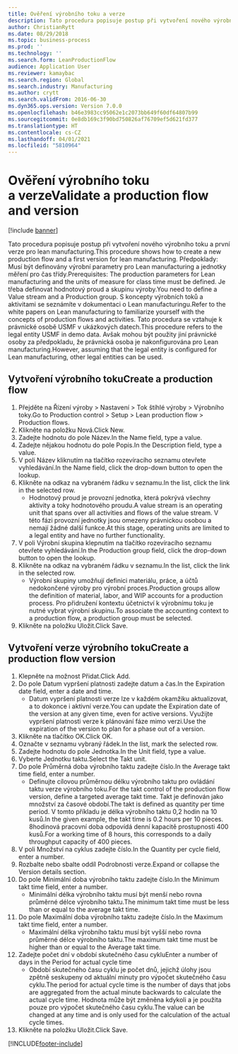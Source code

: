 ```yaml
---
title: Ověření výrobního toku a verze
description: Tato procedura popisuje postup při vytvoření nového výrobního toku a první verze pro lean manufacturing.
author: ChristianRytt
ms.date: 08/29/2018
ms.topic: business-process
ms.prod: ''
ms.technology: ''
ms.search.form: LeanProductionFlow
audience: Application User
ms.reviewer: kamaybac
ms.search.region: Global
ms.search.industry: Manufacturing
ms.author: crytt
ms.search.validFrom: 2016-06-30
ms.dyn365.ops.version: Version 7.0.0
ms.openlocfilehash: b46e3983cc95062e1c2073bb649f60df64807b99
ms.sourcegitcommit: 0e8db169c3f90bd750826af76709ef5d621fd377
ms.translationtype: HT
ms.contentlocale: cs-CZ
ms.lasthandoff: 04/01/2021
ms.locfileid: "5810964"
---
```

# <a name="validate-a-production-flow-and-version"></a><span data-ttu-id="b397c-103">Ověření výrobního toku a verze</span><span class="sxs-lookup"><span data-stu-id="b397c-103">Validate a production flow and version</span></span>

[!include [banner](../../includes/banner.md)]

<span data-ttu-id="b397c-104">Tato procedura popisuje postup při vytvoření nového výrobního toku a první verze pro lean manufacturing.</span><span class="sxs-lookup"><span data-stu-id="b397c-104">This procedure shows how to create a new production flow and a first version for lean manufacturing.</span></span> <span data-ttu-id="b397c-105">Předpoklady: Musí být definovány výrobní parametry pro Lean manufacturing a jednotky měření pro čas třídy.</span><span class="sxs-lookup"><span data-stu-id="b397c-105">Prerequisites: The production parameters for Lean manufacturing and the units of measure for class time must be defined.</span></span> <span data-ttu-id="b397c-106">Je třeba definovat hodnotový proud a skupinu výroby.</span><span class="sxs-lookup"><span data-stu-id="b397c-106">You need to define a Value stream and a Production group.</span></span> <span data-ttu-id="b397c-107">S koncepty výrobních toků a aktivitami se seznámíte v dokumentaci o Lean manufacturingu.</span><span class="sxs-lookup"><span data-stu-id="b397c-107">Refer to the white papers on Lean manufacturing to familiarize yourself with the concepts of production flows and activities.</span></span> <span data-ttu-id="b397c-108">Tato procedura se vztahuje k právnické osobě USMF v ukázkových datech.</span><span class="sxs-lookup"><span data-stu-id="b397c-108">This procedure refers to the legal entity USMF in demo data.</span></span> <span data-ttu-id="b397c-109">Avšak mohou být použity jiní právnické osoby za předpokladu, že právnická osoba je nakonfigurována pro Lean manufacturing.</span><span class="sxs-lookup"><span data-stu-id="b397c-109">However, assuming that the legal entity is configured for Lean manufacturing, other legal entities can be used.</span></span>


## <a name="create-a-production-flow"></a><span data-ttu-id="b397c-110">Vytvoření výrobního toku</span><span class="sxs-lookup"><span data-stu-id="b397c-110">Create a production flow</span></span>
1. <span data-ttu-id="b397c-111">Přejděte na Řízení výroby > Nastavení > Tok štíhlé výroby > Výrobního toky.</span><span class="sxs-lookup"><span data-stu-id="b397c-111">Go to Production control > Setup > Lean production flow > Production flows.</span></span>
2. <span data-ttu-id="b397c-112">Klikněte na položku Nová.</span><span class="sxs-lookup"><span data-stu-id="b397c-112">Click New.</span></span>
3. <span data-ttu-id="b397c-113">Zadejte hodnotu do pole Název.</span><span class="sxs-lookup"><span data-stu-id="b397c-113">In the Name field, type a value.</span></span>
4. <span data-ttu-id="b397c-114">Zadejte nějakou hodnotu do pole Popis.</span><span class="sxs-lookup"><span data-stu-id="b397c-114">In the Description field, type a value.</span></span>
5. <span data-ttu-id="b397c-115">V poli Název kliknutím na tlačítko rozevíracího seznamu otevřete vyhledávání.</span><span class="sxs-lookup"><span data-stu-id="b397c-115">In the Name field, click the drop-down button to open the lookup.</span></span>
6. <span data-ttu-id="b397c-116">Klikněte na odkaz na vybraném řádku v seznamu.</span><span class="sxs-lookup"><span data-stu-id="b397c-116">In the list, click the link in the selected row.</span></span>
    * <span data-ttu-id="b397c-117">Hodnotový proud je provozní jednotka, která pokrývá všechny aktivity a toky hodnotového proudu.</span><span class="sxs-lookup"><span data-stu-id="b397c-117">A value stream is an operating unit that spans over all activities and flows of the value stream.</span></span>   <span data-ttu-id="b397c-118">V této fázi provozní jednotky jsou omezeny právnickou osobou a nemají žádné další funkce.</span><span class="sxs-lookup"><span data-stu-id="b397c-118">At this stage, operating units are limited to a legal entity and have no further functionality.</span></span>  
7. <span data-ttu-id="b397c-119">V poli Výrobní skupina klepnutím na tlačítko rozevíracího seznamu otevřete vyhledávání.</span><span class="sxs-lookup"><span data-stu-id="b397c-119">In the Production group field, click the drop-down button to open the lookup.</span></span>
8. <span data-ttu-id="b397c-120">Klikněte na odkaz na vybraném řádku v seznamu.</span><span class="sxs-lookup"><span data-stu-id="b397c-120">In the list, click the link in the selected row.</span></span>
    * <span data-ttu-id="b397c-121">Výrobní skupiny umožňují definici materiálu, práce, a účtů nedokončené výroby pro výrobní proces.</span><span class="sxs-lookup"><span data-stu-id="b397c-121">Production groups allow the definition of material, labor, and WIP accounts for a production process.</span></span> <span data-ttu-id="b397c-122">Pro přidružení kontextu účetnictví k výrobnímu toku je nutné vybrat výrobní skupinu.</span><span class="sxs-lookup"><span data-stu-id="b397c-122">To associate the accounting context to a production flow, a production group must be selected.</span></span>  
9. <span data-ttu-id="b397c-123">Klikněte na položku Uložit.</span><span class="sxs-lookup"><span data-stu-id="b397c-123">Click Save.</span></span>

## <a name="create-a-production-flow-version"></a><span data-ttu-id="b397c-124">Vytvoření verze výrobního toku</span><span class="sxs-lookup"><span data-stu-id="b397c-124">Create a production flow version</span></span>
1. <span data-ttu-id="b397c-125">Klepněte na možnost Přidat.</span><span class="sxs-lookup"><span data-stu-id="b397c-125">Click Add.</span></span>
2. <span data-ttu-id="b397c-126">Do pole Datum vypršení platnosti zadejte datum a čas.</span><span class="sxs-lookup"><span data-stu-id="b397c-126">In the Expiration date field, enter a date and time.</span></span>
    * <span data-ttu-id="b397c-127">Datum vypršení platnosti verze lze v každém okamžiku aktualizovat, a to dokonce i aktivní verze.</span><span class="sxs-lookup"><span data-stu-id="b397c-127">You can update the Expiration date of the version at any given time, even for active versions.</span></span> <span data-ttu-id="b397c-128">Využijte vypršení platnosti verze k plánování fáze mimo verzi.</span><span class="sxs-lookup"><span data-stu-id="b397c-128">Use the expiration of the version to plan for a phase out of a version.</span></span>  
3. <span data-ttu-id="b397c-129">Klikněte na tlačítko OK.</span><span class="sxs-lookup"><span data-stu-id="b397c-129">Click OK.</span></span>
4. <span data-ttu-id="b397c-130">Označte v seznamu vybraný řádek.</span><span class="sxs-lookup"><span data-stu-id="b397c-130">In the list, mark the selected row.</span></span>
5. <span data-ttu-id="b397c-131">Zadejte hodnotu do pole Jednotka.</span><span class="sxs-lookup"><span data-stu-id="b397c-131">In the Unit field, type a value.</span></span>
6. <span data-ttu-id="b397c-132">Vyberte Jednotku taktu.</span><span class="sxs-lookup"><span data-stu-id="b397c-132">Select the Takt unit.</span></span>
7. <span data-ttu-id="b397c-133">Do pole Průměrná doba výrobního taktu zadejte číslo.</span><span class="sxs-lookup"><span data-stu-id="b397c-133">In the Average takt time field, enter a number.</span></span>
    * <span data-ttu-id="b397c-134">Definujte cílovou průměrnou délku výrobního taktu pro ovládání taktu verze výrobního toku.</span><span class="sxs-lookup"><span data-stu-id="b397c-134">For the takt control of the production flow version, define a targeted average takt time.</span></span>   <span data-ttu-id="b397c-135">Takt je definován jako množství za časové období.</span><span class="sxs-lookup"><span data-stu-id="b397c-135">The takt is defined as quantity  per time period.</span></span>  <span data-ttu-id="b397c-136">V tomto příkladu je délka výrobního taktu 0,2 hodin na 10 kusů.</span><span class="sxs-lookup"><span data-stu-id="b397c-136">In the given example, the takt time is 0.2 hours per 10 pieces.</span></span> <span data-ttu-id="b397c-137">8hodinová pracovní doba odpovídá denní kapacitě prostupnosti 400 kusů.</span><span class="sxs-lookup"><span data-stu-id="b397c-137">For a working time of 8 hours, this corresponds to a daily throughput capacity of 400 pieces.</span></span>  
8. <span data-ttu-id="b397c-138">V poli Množství na cyklus zadejte číslo.</span><span class="sxs-lookup"><span data-stu-id="b397c-138">In the Quantity per cycle field, enter a number.</span></span>
9. <span data-ttu-id="b397c-139">Rozbalte nebo sbalte oddíl Podrobnosti verze.</span><span class="sxs-lookup"><span data-stu-id="b397c-139">Expand or collapse the Version details section.</span></span>
10. <span data-ttu-id="b397c-140">Do pole Minimální doba výrobního taktu zadejte číslo.</span><span class="sxs-lookup"><span data-stu-id="b397c-140">In the Minimum takt time field, enter a number.</span></span>
    * <span data-ttu-id="b397c-141">Minimální délka výrobního taktu musí být menší nebo rovna průměrné délce výrobního taktu.</span><span class="sxs-lookup"><span data-stu-id="b397c-141">The minimum takt time must be less than or equal to the average takt time.</span></span>  
11. <span data-ttu-id="b397c-142">Do pole Maximální doba výrobního taktu zadejte číslo.</span><span class="sxs-lookup"><span data-stu-id="b397c-142">In the Maximum takt time field, enter a number.</span></span>
    * <span data-ttu-id="b397c-143">Maximální délka výrobního taktu musí být vyšší nebo rovna průměrné délce výrobního taktu.</span><span class="sxs-lookup"><span data-stu-id="b397c-143">The maximum takt time must be higher than or equal to the Average takt time.</span></span>  
12. <span data-ttu-id="b397c-144">Zadejte počet dní v období skutečného času cyklu</span><span class="sxs-lookup"><span data-stu-id="b397c-144">Enter a number of days in the Period for actual cycle time</span></span>
    * <span data-ttu-id="b397c-145">Období skutečného času cyklu je počet dnů, jejichž úlohy jsou zpětně seskupeny od aktuální minuty pro výpočet skutečného času cyklu.</span><span class="sxs-lookup"><span data-stu-id="b397c-145">The period for actual cycle time is the number of days that jobs are aggregated from the actual minute backwards to calculate the actual cycle time.</span></span> <span data-ttu-id="b397c-146">Hodnota může být změněna kdykoli a je použita pouze pro výpočet skutečného času cyklu.</span><span class="sxs-lookup"><span data-stu-id="b397c-146">The value can be changed at any time and is only used for the calculation of the actual cycle times.</span></span>  
13. <span data-ttu-id="b397c-147">Klikněte na položku Uložit.</span><span class="sxs-lookup"><span data-stu-id="b397c-147">Click Save.</span></span>



[!INCLUDE[footer-include](../../../includes/footer-banner.md)]